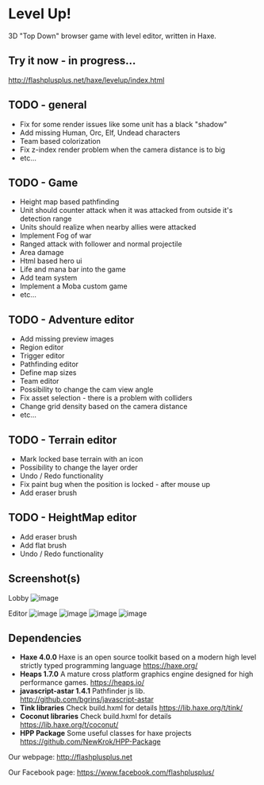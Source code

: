 # Level Up!
3D "Top Down" browser game with level editor, written in Haxe.

## Try it now - in progress...
http://flashplusplus.net/haxe/levelup/index.html

## TODO - general
- Fix for some render issues like some unit has a black "shadow"
- Add missing Human, Orc, Elf, Undead characters
- Team based colorization
- Fix z-index render problem when the camera distance is to big
- etc...

## TODO - Game
- Height map based pathfinding
- Unit should counter attack when it was attacked from outside it's detection range
- Units should realize when nearby allies were attacked
- Implement Fog of war
- Ranged attack with follower and normal projectile
- Area damage
- Html based hero ui
- Life and mana bar into the game
- Add team system
- Implement a Moba custom game
- etc...

## TODO - Adventure editor
- Add missing preview images
- Region editor
- Trigger editor
- Pathfinding editor
- Define map sizes
- Team editor
- Possibility to change the cam view angle
- Fix asset selection - there is a problem with colliders
- Change grid density based on the camera distance
- etc...

## TODO - Terrain editor
- Mark locked base terrain with an icon
- Possibility to change the layer order
- Undo / Redo functionality
- Fix paint bug when the position is locked - after mouse up
- Add eraser brush

## TODO - HeightMap editor
- Add eraser brush
- Add flat brush
- Undo / Redo functionality

## Screenshot(s)
Lobby
![image](https://user-images.githubusercontent.com/13141660/68549518-17d81a80-03f9-11ea-831a-d97de774f63c.png)

Editor
![image](https://user-images.githubusercontent.com/13141660/69908217-51db8180-13e5-11ea-9b25-79ab2f7b83c9.png)
![image](https://user-images.githubusercontent.com/13141660/69503789-c57d1a80-0f1d-11ea-8d7f-698ed12e7ee1.png)
![image](https://user-images.githubusercontent.com/13141660/69002269-3902a480-08ec-11ea-826a-e8aeacb79999.png)
![image](https://user-images.githubusercontent.com/13141660/69002283-90a11000-08ec-11ea-8334-5e5f7049ceb1.png)


## Dependencies
- **Haxe 4.0.0** Haxe is an open source toolkit based on a modern high level strictly typed programming language https://haxe.org/
- **Heaps 1.7.0** A mature cross platform graphics engine designed for high performance games. https://heaps.io/
- **javascript-astar 1.4.1** Pathfinder js lib. http://github.com/bgrins/javascript-astar
- **Tink libraries** Check build.hxml for details https://lib.haxe.org/t/tink/
- **Coconut libraries** Check build.hxml for details https://lib.haxe.org/t/coconut/
- **HPP Package** Some useful classes for haxe projects https://github.com/NewKrok/HPP-Package

Our webpage:
http://flashplusplus.net

Our Facebook page:
https://www.facebook.com/flashplusplus/
